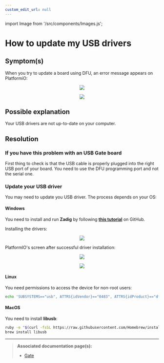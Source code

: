```yaml
---
custom_edit_url: null
---
```


import Image from '/src/components/Images.js';

# How to update my USB drivers

## Symptom(s)

When you try to update a board using DFU, an error message appears on PlatformiO:

<p align="center">
    <Image src="/img/faq/pio-dfu-error-screen.png" />
</p>

<p align="center">
    <Image src="/img/faq/pio-dfu-error-screen-zoomed.png" />
</p>

## Possible explanation

Your USB drivers are not up-to-date on your computer.

## Resolution

### If you have this problem with an USB Gate board

First thing to check is that the USB cable is properly plugged into the right USB port of your board. You need to use the DFU programming port and not the serial one.

### Update your USB driver

You may need to update you USB driver. The process depends on your OS:

#### Windows

You need to install and run **Zadig** by following <a href="https://github.com/profezzorn/ProffieOS/wiki/zadig" target="blank_">**this tutorial**</a> on GitHub.

Installing the drivers:

<p align="center">
    <Image src="/img/faq/zadig-installing-drivers.png" />
</p>

PlatformIO's screen after successful driver installation:

<p align="center">
    <Image src="/img/faq/pio-dfu-success-screen.png" />
</p>

<p align="center">
    <Image src="/img/faq/pio-dfu-success-screen-zoomed.png" />
</p>

#### Linux

You need permissions to access the device for non-root users:

```bash
echo 'SUBSYSTEMS=="usb", ATTRS{idVendor}=="0483", ATTRS{idProduct}=="df11", GROUP="plugdev", MODE="0666"' > /etc/udev/rules.d/60-luos.rules
```

#### MacOS

You need to install **libusb**:

```bash
ruby -e "$(curl -fsSL https://raw.githubusercontent.com/Homebrew/install/master/install)" < /dev/null 2> /dev/null
brew install libusb
```

---

> **Associated documentation page(s):**
>
> - [Gate](/docs/tools/gate)
